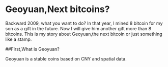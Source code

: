 # Geoyuan,Next bitcoins?

Backward 2009, what you want to do? In that year, I mined 8 bitcoin for my son as a gift in the future. Now I will give him another gift more than 8 bitcoins. This is my story about Geoyuan,the next bitcoin or just something like a stamp.

##First,What is Geoyuan?

Geoyuan is a stable coins based on CNY and spatial data.


